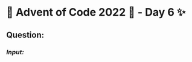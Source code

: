 # :christmas_tree: Advent of Code 2022 :christmas_tree: - Day 6 :sparkles:
## Question: 
>
>
>

### *Input:*

>
>
>